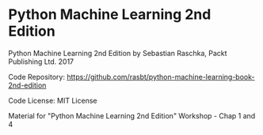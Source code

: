 # Python Machine Learning 2nd Edition
Python Machine Learning 2nd Edition by Sebastian Raschka, Packt Publishing Ltd. 2017

Code Repository: https://github.com/rasbt/python-machine-learning-book-2nd-edition

Code License: MIT License

Material for "Python Machine Learning 2nd Edition" Workshop - Chap 1 and 4
